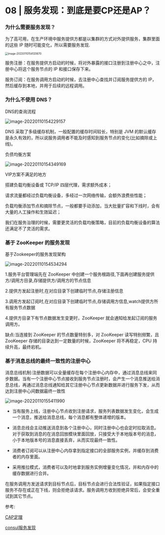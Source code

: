 # 08 | 服务发现：到底是要CP还是AP？

### 为什么需要服务发现？

为了高可用，在生产环境中服务提供方都是以集群的方式对外提供服务，集群里面的这些 IP 随时可能变化，所以需要服务发现.

<img src="C:\Users\Administrator\AppData\Roaming\Typora\typora-user-images\image-20220110154120670.png" alt="image-20220110154120670" style="zoom:60%;" />

服务注册：在服务提供方启动的时候，将对外暴露的接口注册到注册中心之中，注册中心将这个服务节点的 IP 和接口保存下来。

服务订阅：在服务调用方启动的时候，去注册中心查找并订阅服务提供方的 IP，然后缓存到本地，并用于后续的远程调用。

### 为什么不使用 DNS？

DNS的查询流程

![image-20220110154229157](C:\Users\Administrator\AppData\Roaming\Typora\typora-user-images\image-20220110154229157.png)

DNS 采取了多级缓存机制，一般配置的缓存时间较长，特别是 JVM 的默认缓存是永久有效的，所以说服务调用者不能及时感知到服务节点的变化(比如摘除或上线)。

负债均衡方案

![image-20220110154349169](C:\Users\Administrator\AppData\Roaming\Typora\typora-user-images\image-20220110154349169.png)

VIP方案不满足的地方

搭建负载均衡设备或 TCP/IP 四层代理，需求额外成本；

请求流量都经过负载均衡设备，多经过一次网络传输，会额外浪费些性能；

负载均衡添加节点和摘除节点，一般都要手动添加，当大批量扩容和下线时，会有大量的人工操作和生效延迟；

我们在服务治理的时候，需要更灵活的负载均衡策略，目前的负载均衡设备的算法还满足不了灵活的需求。

### 基于 ZooKeeper 的服务发现

基于Zookeeper的服务发现架构

![image-20220110154534294](C:\Users\Administrator\AppData\Roaming\Typora\typora-user-images\image-20220110154534294.png)

1.服务平台管理端先在 ZooKeeper 中创建一个服务根路径,下面再创建服务提供方/调用方目录,存储提供方/调用方的节点信息

2.提供方发起注册时,在对应目录下创建临时节点,存储注册信息

3.调用方发起订阅时,在对应目录下创建临时节点,存储调用方信息,watch提供方所有服务节点数据

4.提供方目录下有节点数据发生变更时，ZooKeeper 就会通知给发起订阅的服务调用方。

缺点:当连接到 ZooKeeper 的节点数量特别多，对 ZooKeeper 读写特别频繁，且 ZooKeeper 存储的目录达到一定数量的时候，ZooKeeper 将不再稳定，CPU 持续升高，最终宕机。

### 基于消息总线的最终一致性的注册中心

消息总线机制:注册数据可以全量缓存在每个注册中心内存中，通过消息总线来同步数据。当有一个注册中心节点接收到服务节点注册时，会产生一个消息推送给消息总线，再通过消息总线通知给其它注册中心节点更新数据并进行服务下发，从而达到注册中心间数据最终一致性

![image-20220110155411990](C:\Users\Administrator\AppData\Roaming\Typora\typora-user-images\image-20220110155411990.png)

- 当有服务上线，注册中心节点收到注册请求，服务列表数据发生变化，会生成一个消息，推送给消息总线，每个消息都有整体递增的版本。

- 消息总线会主动推送消息到各个注册中心，同时注册中心也会定时拉取消息。对于获取到消息的在消息回放模块里面回放，只接受大于本地版本号的消息，小于本地版本号的消息直接丢弃，从而实现最终一致性。

- 消费者订阅可以从注册中心内存拿到指定接口的全部服务实例，并缓存到消费者的内存里面。

- 采用推拉模式，消费者可以及时地拿到服务实例增量变化情况，并和内存中的缓存数据进行合并。



在服务调用方发送请求到目标节点后，目标节点会进行合法性验证，如果指定接口服务不存在或正在下线，则会拒绝该请求。服务调用方收到拒绝异常后，会安全重试到其它节点。



参考:

[CAP定理](https://en.wikipedia.org/wiki/CAP_theorem)

[consul服务发现](https://www.consul.io/docs/discovery/services)

